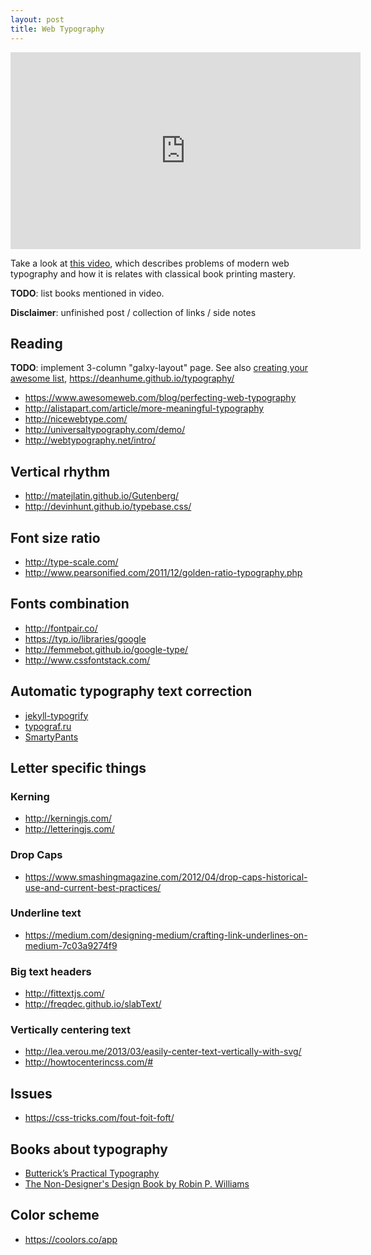 ```yaml
---
layout: post
title: Web Typography
---
```


<div class=flex-video>
  <iframe width=560 height=315 src=https://www.youtube.com/embed/MI7Xz-_ddu4 frameborder=0 allowfullscreen></iframe>
</div>

Take a look at [this video](https://www.youtube.com/watch?v=MI7Xz-_ddu4), which describes problems of modern web typography and how it is relates with classical book printing mastery.

**TODO**: list books mentioned in video.

**Disclaimer**: unfinished post / collection of links / side notes


## Reading
**TODO**: implement 3-column "galxy-layout" page. See also [creating your awesome list](https://github.com/sindresorhus/awesome/blob/master/create-list.md), https://deanhume.github.io/typography/

- https://www.awesomeweb.com/blog/perfecting-web-typography
- http://alistapart.com/article/more-meaningful-typography
- http://nicewebtype.com/
- http://universaltypography.com/demo/
- http://webtypography.net/intro/

## Vertical rhythm

 - http://matejlatin.github.io/Gutenberg/
 - http://devinhunt.github.io/typebase.css/


## Font size ratio

 - http://type-scale.com/
 - http://www.pearsonified.com/2011/12/golden-ratio-typography.php


## Fonts combination

 - http://fontpair.co/
 - https://typ.io/libraries/google
 - http://femmebot.github.io/google-type/
 - http://www.cssfontstack.com/


## Automatic typography text correction

 - [jekyll-typogrify](https://github.com/myles/jekyll-typogrify)
 - [typograf.ru](http://typograf.ru/)
 - [SmartyPants](https://daringfireball.net/projects/smartypants/)


## Letter specific things

### Kerning

- http://kerningjs.com/
- http://letteringjs.com/

### Drop Caps

- https://www.smashingmagazine.com/2012/04/drop-caps-historical-use-and-current-best-practices/

### Underline text

- https://medium.com/designing-medium/crafting-link-underlines-on-medium-7c03a9274f9

### Big text headers

- http://fittextjs.com/
- http://freqdec.github.io/slabText/

### Vertically centering text

- http://lea.verou.me/2013/03/easily-center-text-vertically-with-svg/
- http://howtocenterincss.com/#

## Issues

- https://css-tricks.com/fout-foit-foft/


## Books about typography

- [Butterick’s Practical Typography](http://practicaltypography.com/index.html#toc)
- [The Non-Designer's Design Book by Robin P. Williams](https://diegopiovesan.files.wordpress.com/2010/07/livro_-_the_non-designers_desi.pdf)

## Color scheme

- https://coolors.co/app

